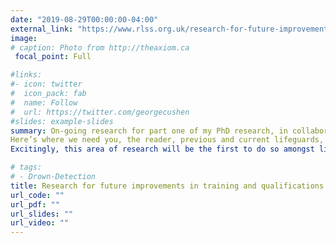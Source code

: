 ```yaml
---
date: "2019-08-29T00:00:00-04:00"
external_link: "https://www.rlss.org.uk/research-for-future-improvements-in-training-and-qualifications"
image:
# caption: Photo from http://theaxiom.ca
 focal_point: Full

#links:
#- icon: twitter
#  icon_pack: fab
#  name: Follow
#  url: https://twitter.com/georgecushen
#slides: example-slides
summary: On-going research for part one of my PhD research, in collaboration with RLSS UK, RLNI & Kings College London. As you’re aware, swimming pool facilities, water parks, and beached areas are places where individuals of all ages can learn how to swim, practise sports and socialize. Whilst the joy individuals experience through swimming is seemingly shared by millions worldwide the associated risk and severity of drowning is often overlooked; particularly, when drowning if left unnoticed can lead to life changing injuries or even death. Here’s where the role of a lifeguard becomes so important and why we all agree that research in this area has substantial benefits to bathers. So, what makes our experienced lifeguards such experts at protecting our bathers? We can train our lifeguards to spot, respond and provide rescue when someone falls into difficulty both inside and out of the water; however, as we know, this is by no means all we expect from our lifeguards. But, how do we ensure all lifeguards are best equipped to deal with this multidisciplinary role of a certified life saver? 
Here’s where we need you, the reader, previous and current lifeguards, to help us answer these important questions. Excitingly, the Royal Life Saving Society has begun to explore what makes a lifeguard so good at spotting potential hazards, accidents and drown scenarios unfolding. This exciting project, in collaboration with the Royal National Lifeboat Institute, the University of Chichester and Kings College London, will be assessing the psychological differences between lifeguards of varying experience with the aim to gain a deeper understanding into what makes a lifeguard tick and use this information to ultimately improve the performance of lifeguards further. 
Excitingly, this area of research will be the first to do so amongst lifeguards and by taking part you will be helping us play a significant part in improving the lifeguards of today and tomorrow. Here’s how to get involved: ensure you read our information sheet, including all the important details regarding this unique study (https://docdro.id/E6rrGdQ); once you’ve read the document and understand what is involved in the study, follow the link to begin (https://lifeguard.cognitron.co.uk). For those that take part, or consider taking part, in our study, we just wanted to extend our upmost appreciation and thank you for helping make our watered areas safer for us all. 

# tags:
# - Drown-Detection
title: Research for future improvements in training and qualifications. 
url_code: ""
url_pdf: ""
url_slides: ""
url_video: ""
---
```



